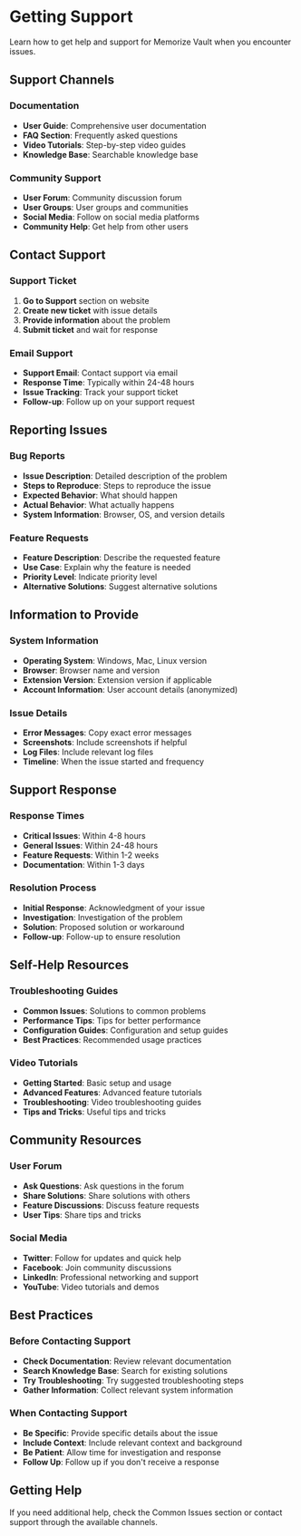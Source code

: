 # Getting Support

Learn how to get help and support for Memorize Vault when you encounter issues.

## Support Channels

### **Documentation**
- **User Guide**: Comprehensive user documentation
- **FAQ Section**: Frequently asked questions
- **Video Tutorials**: Step-by-step video guides
- **Knowledge Base**: Searchable knowledge base

### **Community Support**
- **User Forum**: Community discussion forum
- **User Groups**: User groups and communities
- **Social Media**: Follow on social media platforms
- **Community Help**: Get help from other users

## Contact Support

### **Support Ticket**
1. **Go to Support** section on website
2. **Create new ticket** with issue details
3. **Provide information** about the problem
4. **Submit ticket** and wait for response

### **Email Support**
- **Support Email**: Contact support via email
- **Response Time**: Typically within 24-48 hours
- **Issue Tracking**: Track your support ticket
- **Follow-up**: Follow up on your support request

## Reporting Issues

### **Bug Reports**
- **Issue Description**: Detailed description of the problem
- **Steps to Reproduce**: Steps to reproduce the issue
- **Expected Behavior**: What should happen
- **Actual Behavior**: What actually happens
- **System Information**: Browser, OS, and version details

### **Feature Requests**
- **Feature Description**: Describe the requested feature
- **Use Case**: Explain why the feature is needed
- **Priority Level**: Indicate priority level
- **Alternative Solutions**: Suggest alternative solutions

## Information to Provide

### **System Information**
- **Operating System**: Windows, Mac, Linux version
- **Browser**: Browser name and version
- **Extension Version**: Extension version if applicable
- **Account Information**: User account details (anonymized)

### **Issue Details**
- **Error Messages**: Copy exact error messages
- **Screenshots**: Include screenshots if helpful
- **Log Files**: Include relevant log files
- **Timeline**: When the issue started and frequency

## Support Response

### **Response Times**
- **Critical Issues**: Within 4-8 hours
- **General Issues**: Within 24-48 hours
- **Feature Requests**: Within 1-2 weeks
- **Documentation**: Within 1-3 days

### **Resolution Process**
- **Initial Response**: Acknowledgment of your issue
- **Investigation**: Investigation of the problem
- **Solution**: Proposed solution or workaround
- **Follow-up**: Follow-up to ensure resolution

## Self-Help Resources

### **Troubleshooting Guides**
- **Common Issues**: Solutions to common problems
- **Performance Tips**: Tips for better performance
- **Configuration Guides**: Configuration and setup guides
- **Best Practices**: Recommended usage practices

### **Video Tutorials**
- **Getting Started**: Basic setup and usage
- **Advanced Features**: Advanced feature tutorials
- **Troubleshooting**: Video troubleshooting guides
- **Tips and Tricks**: Useful tips and tricks

## Community Resources

### **User Forum**
- **Ask Questions**: Ask questions in the forum
- **Share Solutions**: Share solutions with others
- **Feature Discussions**: Discuss feature requests
- **User Tips**: Share tips and tricks

### **Social Media**
- **Twitter**: Follow for updates and quick help
- **Facebook**: Join community discussions
- **LinkedIn**: Professional networking and support
- **YouTube**: Video tutorials and demos

## Best Practices

### **Before Contacting Support**
- **Check Documentation**: Review relevant documentation
- **Search Knowledge Base**: Search for existing solutions
- **Try Troubleshooting**: Try suggested troubleshooting steps
- **Gather Information**: Collect relevant system information

### **When Contacting Support**
- **Be Specific**: Provide specific details about the issue
- **Include Context**: Include relevant context and background
- **Be Patient**: Allow time for investigation and response
- **Follow Up**: Follow up if you don't receive a response

## Getting Help

If you need additional help, check the Common Issues section or contact support through the available channels.
